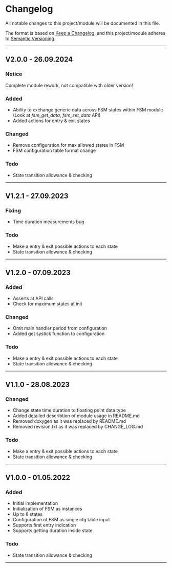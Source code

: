 # Changelog
All notable changes to this project/module will be documented in this file.

The format is based on [Keep a Changelog](https://keepachangelog.com/en/1.0.0/),
and this project/module adheres to [Semantic Versioning](https://semver.org/spec/v2.0.0.html).

---
## V2.0.0 - 26.09.2024

### Notice
Complete module rework, not compatible with older version!

### Added
 - Ability to exchange generic data across FSM states within FSM module (Look at *fsm_get_data*, *fsm_set_data* API)
 - Added actions for entry & exit states

### Changed
 - Remove configuration for max allowed states in FSM
 - FSM configuration table format change

### Todo
 - State transition allowance & checking

---
## V1.2.1 - 27.09.2023

### Fixing
 - Time duration measurements bug

### Todo
 - Make a entry & exit possible actions to each state
 - State transition allowance & checking

---
## V1.2.0 - 07.09.2023

### Added
 - Asserts at API calls
 - Check for maximum states at init

### Changed
 - Omit main handler period from configuration
 - Added get systick function to configuration  

### Todo
 - Make a entry & exit possible actions to each state
 - State transition allowance & checking

---
## V1.1.0 - 28.08.2023

### Changed
 - Change state time duration to floating point data type 
 - Added detailed describtion of module usage in README.md
 - Removed doxygen as it was replaced by README.md
 - Removed revision.txt as it was replaced by CHANGE_LOG.md

### Todo
 - Make a entry & exit possible actions to each state
 - State transition allowance & checking

---
## V1.0.0 - 01.05.2022

### Added
 - Initial implementation
 - Initialization of FSM as instances
 - Up to 8 states
 - Configuration of FSM as single cfg table input
 - Supports first entry indication
 - Supports getting duration inside state

### Todo
 - State transition allowance & checking

---
